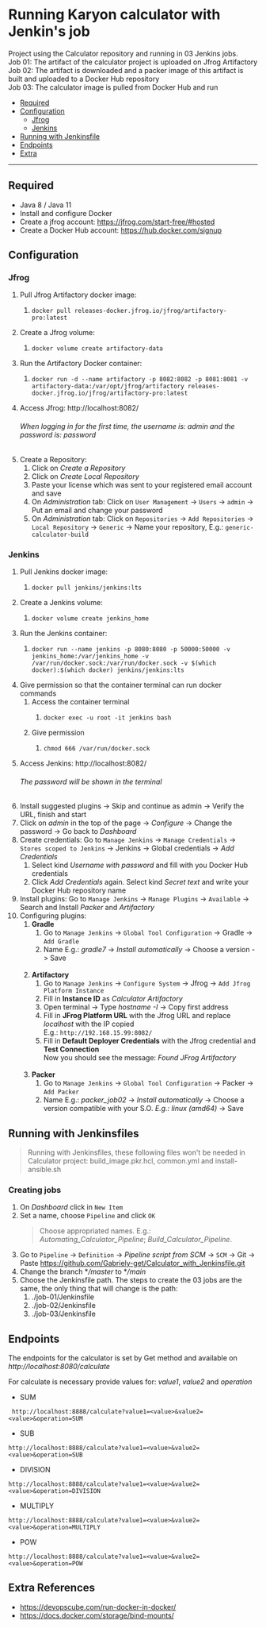 # Running Karyon calculator with Jenkin's job

Project using the Calculator repository and running in 03 Jenkins jobs. <br> Job 01: The artifact of the calculator project is uploaded on Jfrog Artifactory <br> Job 02: The artifact is downloaded and a packer image of this artifact is built and uploaded to a Docker Hub repository <br> Job 03: The calculator image is pulled from Docker Hub and run

- [Required](#required)
- [Configuration](#configuration)
  - [Jfrog](#jfrog)
  - [Jenkins](#jenkins)
- [Running with Jenkinsfile](#running-with-jenkinsfiles)
- [Endpoints](#endpoints)
- [Extra](#extra-references)

<hr>

## Required

- Java 8 / Java 11
- Install and configure Docker 
- Create a jfrog account: https://jfrog.com/start-free/#hosted
- Create a Docker Hub account: https://hub.docker.com/signup

## Configuration
### Jfrog

1. Pull Jfrog Artifactory docker image: 
   1.     docker pull releases-docker.jfrog.io/jfrog/artifactory-pro:latest
2. Create a Jfrog volume: 
   1.     docker volume create artifactory-data
3. Run the Artifactory Docker container: 
   1.     docker run -d --name artifactory -p 8082:8082 -p 8081:8081 -v artifactory-data:/var/opt/jfrog/artifactory releases-docker.jfrog.io/jfrog/artifactory-pro:latest
4. Access Jfrog: http://localhost:8082/
   ###### When logging in for the first time, the _username_ is: admin and the _password_ is: password
5. Create a Repository:
   1. Click on *Create a Repository*
   2. Click on *Create Local Repository*
   3. Paste your license which was sent to your registered email account and save
   4. On *Administration* tab: Click on `User Management` -> `Users` -> `admin` -> Put an email and change your password
   5. On *Administration* tab: Click on `Repositories` -> `Add Repositories` -> `Local Repository` -> `Generic` -> Name your repository, E.g.: `generic-calculator-build` 


### Jenkins
1. Pull Jenkins docker image:
   1.     docker pull jenkins/jenkins:lts
2. Create a Jenkins volume:
   1.     docker volume create jenkins_home
3. Run the Jenkins container:
   1.     docker run --name jenkins -p 8080:8080 -p 50000:50000 -v jenkins_home:/var/jenkins_home -v /var/run/docker.sock:/var/run/docker.sock -v $(which docker):$(which docker) jenkins/jenkins:lts
4. Give permission so that the container terminal can run docker commands
   1. Access the container terminal
      1.     docker exec -u root -it jenkins bash
   2. Give permission
      1.     chmod 666 /var/run/docker.sock
5. Access Jenkins: http://localhost:8082/
   ###### The password will be shown in the terminal
6. Install suggested plugins -> Skip and continue as admin -> Verify the URL, finish and start
7. Click on *admin* in the top of the page -> *Configure* -> Change the password -> Go back to *Dashboard*
8. Create credentials: Go to `Manage Jenkins` -> `Manage Credentials` -> `Stores scoped to Jenkins` -> Jenkins -> Global credentials -> *Add Credentials*
   1. Select kind *Username with password* and fill with you Docker Hub credentials
   2. Click *Add Credentials* again. Select kind *Secret text* and write your Docker Hub repository name
9. Install plugins: Go to `Manage Jenkins` -> `Manage Plugins` -> `Available` -> Search and Install *Packer* and *Artifactory*
10. Configuring plugins:
    1. **Gradle**
       1. Go to `Manage Jenkins` -> `Global Tool Configuration` -> Gradle -> `Add Gradle`
       2. Name E.g.: *gradle7* -> *Install automatically* -> Choose a version -> Save <br> <br>
    2. **Artifactory**
       1. Go to `Manage Jenkins` -> `Configure System` -> Jfrog -> `Add Jfrog Platform Instance`
       2. Fill in **Instance ID** as *Calculator Artifactory*
       3. Open terminal -> Type *hostname -I* -> Copy first address
       4. Fill in **JFrog Platform URL** with the Jfrog URL and replace *localhost* with the IP copied
          <br> E.g.: `http://192.168.15.99:8082/`
       5. Fill in **Default Deployer Credentials** with the Jfrog credential and **Test Connection** 
          <br> Now you should see the message: *Found JFrog Artifactory* <br> <br>
    3. **Packer**
       1. Go to `Manage Jenkins` -> `Global Tool Configuration` -> Packer -> `Add Packer`
       2. Name E.g.: *packer_job02* -> *Install automatically* -> Choose a version compatible with your S.O. _E.g.: linux (amd64)_ -> Save 

## Running with Jenkinsfiles
> Running with Jenkinsfiles, these following files won't be needed in Calculator project: build_image.pkr.hcl, common.yml and install-ansible.sh

### Creating jobs
1. On *Dashboard* click in `New Item`
2. Set a name, choose `Pipeline` and click `OK`
   >Choose appropriated names. E.g.: *Automating_Calculator_Pipeline*; *Build_Calculator_Pipeline*.
3. Go to `Pipeline` -> `Definition` -> *Pipeline script from SCM* -> `SCM` -> Git -> Paste https://github.com/Gabriely-get/Calculator_with_Jenkinsfile.git
4. Change the branch **/master* to **/main*
5. Choose the Jenkinsfile path. The steps to create the 03 jobs are the same, the only thing that will change is the path:
   1. ./job-01/Jenkinsfile
   2. ./job-02/Jenkinsfile
   3. ./job-03/Jenkinsfile

## Endpoints
The endpoints for the calculator is set by Get method and available on *http://localhost:8080/calculate*


For calculate is necessary provide values for: *value1*, *value2* and *operation*

- SUM

` http://localhost:8888/calculate?value1=<value>&value2=<value>&operation=SUM`

- SUB

`http://localhost:8888/calculate?value1=<value>&value2=<value>&operation=SUB`

- DIVISION

`http://localhost:8888/calculate?value1=<value>&value2=<value>&operation=DIVISION`

- MULTIPLY

`http://localhost:8888/calculate?value1=<value>&value2=<value>&operation=MULTIPLY`

- POW

`http://localhost:8888/calculate?value1=<value>&value2=<value>&operation=POW`

## Extra References

- https://devopscube.com/run-docker-in-docker/
- https://docs.docker.com/storage/bind-mounts/